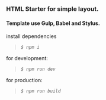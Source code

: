 ### HTML Starter for simple layout.
#### Template use Gulp, Babel and Stylus.

install dependencies
 > *`$ npm i`*
>
for development:
  > *`$ npm run dev`*
>  
for production:  
  > *`$ npm run build`*
  